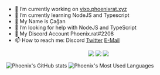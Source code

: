 - 🔭 I’m currently working on [vixo.phoenixrat.xyz](https://vixo.phoenixrat.xyz)
- 🌱 I’m currently learning NodeJS and Typescript
- 👯 My Name is Çağan
- 🤔 I’m looking for help with NodeJS and TypeScript
- 💬 My Discord Account Phoenix.rat#2208
- 📫 How to reach me: Discord [Twitter](https://twitter.com/cagan_aydin) [E-Mail](mailto:admin@phoenixrat.xyz)

<p align="center">
    <a href="https://instagram.com/erensahinoz" target"blank_"><img src="https://img.shields.io/badge/INSTAGRAM%20-DC3175.svg?&style=for-the-badge&logo=instagram&logoColor=white"></a>
       <a href="https://open.spotify.com/user/4jy3r67l220m2eukp0ijjck8u" target"blank_"><img src="https://img.shields.io/badge/Spotify%20-1ed760.svg?&style=for-the-badge&logo=spotify&logoColor=white"></a>
       <a href="https://steamcommunity.com/id/tuxty" target"blank_"><img src="https://img.shields.io/badge/Steam%20-111111.svg?&style=for-the-badge&logo=steam&logoColor=white"></a></a>
</p>

![Phoenix's GitHub stats](https://github-readme-stats.vercel.app/api?username=Phoenix-rat&show_icons=true) 
![Phoenix's Most Used Languages](https://github-readme-stats.vercel.app/api/top-langs/?username=phoenix-rat)
